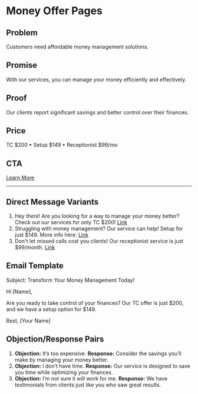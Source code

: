 # Money Offer Pages
## Problem
Customers need affordable money management solutions.
## Promise
With our services, you can manage your money efficiently and effectively.
## Proof
Our clients report significant savings and better control over their finances.
## Price
TC $200 • Setup $149 • Receptionist $99/mo
## CTA
[Learn More]({TC_LINK})

---

## Direct Message Variants
1. Hey there! Are you looking for a way to manage your money better? Check out our services for only TC $200! [Link]({TC_LINK})
2. Struggling with money management? Our service can help! Setup for just $149. More info here: [Link]({SETUP_LINK})
3. Don't let missed calls cost you clients! Our receptionist service is just $99/month. [Link]({RECEPTION_LINK})

## Email Template
Subject: Transform Your Money Management Today!

Hi [Name],

Are you ready to take control of your finances? Our TC offer is just $200, and we have a setup option for $149.

Best,
[Your Name]

## Objection/Response Pairs
1. **Objection:** It’s too expensive.
   **Response:** Consider the savings you’ll make by managing your money better.
2. **Objection:** I don’t have time.
   **Response:** Our service is designed to save you time while optimizing your finances.
3. **Objection:** I’m not sure it will work for me.
   **Response:** We have testimonials from clients just like you who saw great results.